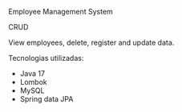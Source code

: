 Employee Management System 
 
CRUD 

View employees, delete, register and update data.

Tecnologias utilizadas: 
* Java 17
* Lombok
* MySQL
* Spring data JPA 
